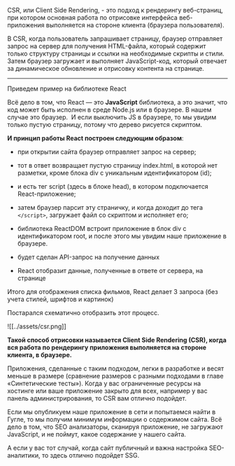 CSR, или Client Side Rendering, - это подход к рендерингу веб-страниц, при котором основная работа по отрисовке интерфейса веб-приложения выполняется на стороне клиента (браузера пользователя).

В CSR, когда пользователь запрашивает страницу, браузер отправляет запрос на сервер для получения HTML-файла, который содержит только структуру страницы и ссылки на необходимые скрипты и стили. Затем браузер загружает и выполняет JavaScript-код, который отвечает за динамическое обновление и отрисовку контента на странице.

---

Приведем пример на библиотеке React
  
Всё дело в том, что React — это **JavaScript** библиотека, а это значит, что код может быть исполнен в среде Node.js или в браузере. В нашем случае это браузер.  И если выключить JS в браузере, то мы увидим только пустую страницу, потому что дерево рисуется скриптом.

**И принцип работы React построен следующим образом**:

- при открытии сайта браузер отправляет запрос на сервер;
    
- тот в ответ возвращает пустую страницу index.html, в которой нет разметки, кроме блока div с уникальным идентификатором (id);
    
- и есть тег script (здесь в блоке head), в котором подключается React-приложение;
    
- затем браузер парсит эту страничку, и когда доходит до тега `</script>`, загружает файл со скриптом и исполняет его;
    
- библиотека ReactDOM встроит приложение в блок div c идентификатором root, и после этого мы увидим наше приложение в браузере.
    
- будет сделан API-запрос на получение данных
    
- React отобразит данные, полученные в ответе от сервера, на странице
    

Итого для отображения списка фильмов, React делает 3 запроса (без учета стилей, шрифтов и картинок)

Постарался схематично отобразить этот процесс.

![[../assets/csr.png]]

**Такой способ отрисовки называется Client Side Rendering (CSR), когда вся работа по рендерингу приложения выполняется на стороне клиента, в браузере.**

Приложения, сделанные с таким подходом, легки в разработке и весят меньше в размере (сравнение размеров с разными подходами в главе «Синтетические тесты»). Когда у вас ограниченные ресурсы на хостинге или ваше приложение закрыто для всех, например у вас панель администрирования, то CSR вам отлично подойдет.

Если мы опубликуем наше приложение в сети и попытаемся найти в Гугле, то мы получим минимум информации о содержимом сайта. Всё дело в том, что SEO анализаторы, сканируя приложение, не загружают JavaScript, и не поймут, какое содержание у нашего сайта. 

А если у вас тот случай, когда сайт публичный и важна настройка SEO-аналитики, то здесь отлично подойдет SSG.